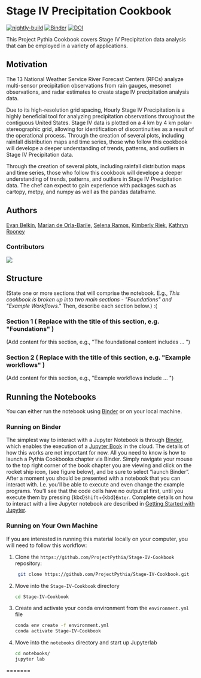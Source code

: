 # Stage IV Precipitation Cookbook

[![nightly-build](https://github.com/ProjectPythia/cookbook-template/actions/workflows/nightly-build.yaml/badge.svg)](https://github.com/ProjectPythia/cookbook-template/actions/workflows/nightly-build.yaml)
[![Binder](https://binder.projectpythia.org/badge_logo.svg)](https://binder.projectpythia.org/v2/gh/ProjectPythia/cookbook-template/main?labpath=notebooks)
[![DOI](https://zenodo.org/badge/475509405.svg)](https://zenodo.org/badge/latestdoi/475509405)

This Project Pythia Cookbook covers Stage IV Precipitation data analysis that can be employed in a variety of applications.

## Motivation
The 13 National Weather Service River Forecast Centers (RFCs) analyze multi-sensor precipitation observations from rain gauges, mesonet observations, and radar estimates to create stage IV precipitation analysis data.

Due to its high-resolution grid spacing, Hourly Stage IV Precipitation is a highly beneficial tool for analyzing precipitation observations throughout the contiguous United States. Stage IV data is plotted on a 4 km by 4 km polar-stereographic grid, allowing for identification of discontinuities as a result of the operational process. Through the creation of several plots, including rainfall distribution maps and time series, those who follow this cookbook will develope a deeper understanding of trends, patterns, and outliers in Stage IV Precipitation data. 

Through the creation of several plots, including rainfall distribution maps and time series, those who follow this cookbook will develope a deeper understanding of trends, patterns, and outliers in Stage IV Precipitation data. The chef can expect to gain experience with packages such as cartopy, metpy, and numpy as well as the pandas dataframe. 

## Authors

[Evan Belkin](http://github.com/evan-belkin), [Marian de Orla-Barile](https://github.com/mariandob), [Selena Ramos](https://github.com/Selenaramoswx), [Kimberly Riek](https://github.com/Kriek21), [Kathryn Rooney](https://github.com/kathrynrooney)

### Contributors

<a href="https://github.com/ProjectPythia/stage-iv-cookbook/graphs/contributors">
  <img src="https://contrib.rocks/image?repo=ProjectPythia/stage-iv-cookbook" />
</a>

## Structure

(State one or more sections that will comprise the notebook. E.g., _This cookbook is broken up into two main sections - "Foundations" and "Example Workflows."_ Then, describe each section below.) :(

### Section 1 ( Replace with the title of this section, e.g. "Foundations" )

(Add content for this section, e.g., "The foundational content includes ... ")

### Section 2 ( Replace with the title of this section, e.g. "Example workflows" )

(Add content for this section, e.g., "Example workflows include ... ")

## Running the Notebooks

You can either run the notebook using [Binder](https://binder.projectpythia.org/) or on your local machine.

### Running on Binder

The simplest way to interact with a Jupyter Notebook is through
[Binder](https://binder.projectpythia.org/), which enables the execution of a
[Jupyter Book](https://jupyterbook.org) in the cloud. The details of how this works are not
important for now. All you need to know is how to launch a Pythia
Cookbooks chapter via Binder. Simply navigate your mouse to
the top right corner of the book chapter you are viewing and click
on the rocket ship icon, (see figure below), and be sure to select
“launch Binder”. After a moment you should be presented with a
notebook that you can interact with. I.e. you’ll be able to execute
and even change the example programs. You’ll see that the code cells
have no output at first, until you execute them by pressing
{kbd}`Shift`\+{kbd}`Enter`. Complete details on how to interact with
a live Jupyter notebook are described in [Getting Started with
Jupyter](https://foundations.projectpythia.org/foundations/getting-started-jupyter.html).

### Running on Your Own Machine

If you are interested in running this material locally on your computer, you will need to follow this workflow:


1. Clone the `https://github.com/ProjectPythia/Stage-IV-Cookbook` repository:

   ```bash
    git clone https://github.com/ProjectPythia/Stage-IV-Cookbook.git
   ```

2. Move into the `Stage-IV-Cookbook` directory
   ```bash
   cd Stage-IV-Cookbook
   ```
3. Create and activate your conda environment from the `environment.yml` file
   ```bash
   conda env create -f environment.yml
   conda activate Stage-IV-Cookbook
   ```
4. Move into the `notebooks` directory and start up Jupyterlab
   ```bash
   cd notebooks/
   jupyter lab
   ```
=======
